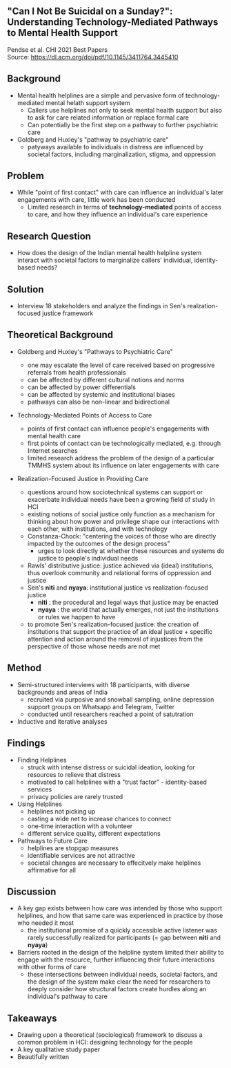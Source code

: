 "Can I Not Be Suicidal on a Sunday?": Understanding Technology-Mediated Pathways to Mental Health Support
--
Pendse et al. CHI 2021 Best Papers 
<br>
Source: https://dl.acm.org/doi/pdf/10.1145/3411764.3445410

Background
-- 
- Mental health helplines are a simple and pervasive form of technology-mediated mental helath support system 
  - Callers use helplines not only to seek mental health support but also to ask for care related information or replace formal care
  - Can potentially be the first step on a pathway to further psychiatric care
- Goldberg and Huxley's "pathway to psychiatric care"
  - patyways available to individuals in distress are influenced by societal factors, including marginalization, stigma, and oppression

Problem
--
- While "point of first contact" with care can influence an individual's later engagements with care, little work has been conducted 
  - Limited research in terms of __technology-mediated__ points of access to care, and how they influence an individual's care experience

Research Question
--
- How does the design of the Indian mental health helpline system interact with societal factors to marginalize callers' individual, identity-based needs?

Solution
--
- Interview 18 stakeholders and analyze the findings in Sen's realzation-focused justice framework 

Theoretical Background
--
- Goldberg and Huxley's "Pathways to Psychiatric Care"
  - one may escalate the level of care received based on progressive referrals from health professionals 
  - can be affected by different cultural notions and norms 
  - can be affected by power differentials 
  - can be affected by systemic and institutional biases 
  - pathways can also be non-linear and bidirectional 

- Technology-Mediated Points of Access to Care 
  - points of first contact can influence people's engagements with mental health care
  - first points of contact can be technologically mediated, e.g. through Internet searches 
  - limited research address the problem of the design of a particular TMMHS system about its influence on later engagements with care 

- Realization-Focused Justice in Providing Care
  - questions around how sociotechnical systems can support or exacerbate individual needs have been a growing field of study in HCI
  - existing notions of social justice only function as a mechanism for thinking about how power and privilege shape our interactions with each other, with institutions, and with technology
  - Constanza-Chock: "centering the voices of those who are directly impacted by the outcomes of the design process" 
    - urges to look directly at whether these resources and systems do justice to people's individual needs 
  - Rawls' distributive justice: justice achieved via (ideal) institutions, thus overlook community and relational forms of oppression and justice
  - Sen's __niti__ and __nyaya__: institutional justice vs realization-focused justice 
    - __niti__ : the procedural and legal ways that justice may be enacted 
    - __nyaya__ : the world that actually emerges, not just the institutions or rules we happen to have 
  - to promote Sen's realization-focused justice: the creation of institutions that support the practice of an ideal justice + specific attention and action around the removal of injustices from the perspective of those whose needs are not met 
  
Method 
--
- Semi-structured interviews with 18 participants, with diverse backgrounds and areas of India
  - recruited via purposive and snowball sampling, online depression support groups on Whatsapp and Telegram, Twitter
  - conducted until researchers reached a point of satutration 
- Inductive and iterative analyses

Findings
--
- Finding Helplines 
  - struck with intense distress or suicidal ideation, looking for resources to relieve that distress
  - motivated to call helplines with a "trust factor" - identity-based services 
  - privacy policies are rarely trusted
- Using Helplines
  - helplines not picking up 
  - casting a wide net to increase chances to connect 
  - one-time interaction with a volunteer
  - different service quality, different expectations
- Pathways to Future Care
  - helplines are stopgap measures
  - identifiable services are not attractive 
  - societal changes are necessary to effecitvely make helplines affirmative for all 

Discussion
--
- A key gap exists between how care was intended by those who support helplines, and how that same care was experienced in practice by those who needed it most 
  - the institutional promise of a quickly accessible active listener was rarely successfully realized for participants (= gap between __niti__ and __nyaya__)
- Barriers rooted in the design of the helpline system limited their ability to engage with the resource, further influencing their future interactions with other forms of care
  - these intersections between individual needs, societal factors, and the design of the system make clear the need for researchers to deeply consider how structural factors create hurdles along an individual's pathway to care

Takeaways
--
- Drawing upon a theoretical (sociological) framework to discuss a common problem in HCI: designing technology for the people 
- A key qualitative study paper 
- Beautifully written 
